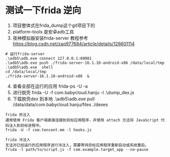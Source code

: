 # 测试一下frida 逆向 
1. 项目整体式在frida_dump这个git项目下的
2. platform-tools 是安卓adb工具
3. 夜神模拟器安装frida-server 教程参考 https://blog.csdn.net/zaq977684/article/details/126601114
```
# 运行frida-server
.\adb5\adb.exe connect 127.0.0.1:60001
.\adb5\adb.exe push ./frida-server-16.1.10-android-x86 /data/local/tmp
.\adb5\adb.exe  shell     
cd /data/local/tmp
./frida-server-16.1.10-android-x86  & 
```

4. 查看全部在运行的应用 frida-ps -U -a
5. 进行脱壳  frida -U -f com.babycloud.hanju -l .\dump_dex.js 
6. 下载脱壳dex 到本地 .\adb5\adb.exe pull /data/data/com.babycloud.hanju/files ./dexes

```
frida 热注入
通常使用 Frida 客户端直接连接到目标应用程序，并使用 attach 方法将 JavaScript 代码注入到目标进程中。
frida -U -f com.tencent.mm -l hooks.js

frida 冷注入
无法对已经运行的应用程序进行冷注入，需要等待目标应用程序重新启动或系统重启。
frida -l path/to/script.js -f com.example.target_app --no-pause

```